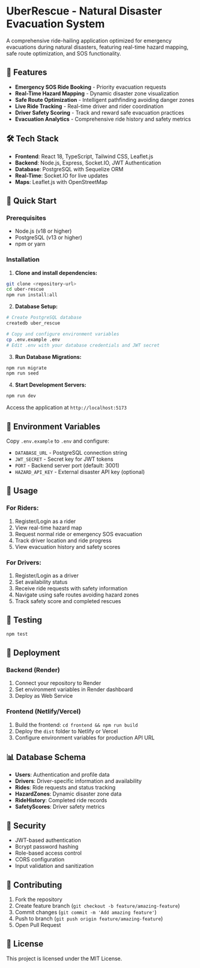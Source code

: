 # UberRescue - Natural Disaster Evacuation System

A comprehensive ride-hailing application optimized for emergency evacuations during natural disasters, featuring real-time hazard mapping, safe route optimization, and SOS functionality.

## 🚨 Features 
 
- **Emergency SOS Ride Booking** - Priority evacuation requests
- **Real-Time Hazard Mapping** - Dynamic disaster zone visualization
- **Safe Route Optimization** - Intelligent pathfinding avoiding danger zones 
- **Live Ride Tracking** - Real-time driver and rider coordination
- **Driver Safety Scoring** - Track and reward safe evacuation practices
- **Evacuation Analytics** - Comprehensive ride history and safety metrics

## 🛠 Tech Stack

- **Frontend**: React 18, TypeScript, Tailwind CSS, Leaflet.js
- **Backend**: Node.js, Express, Socket.IO, JWT Authentication
- **Database**: PostgreSQL with Sequelize ORM
- **Real-Time**: Socket.IO for live updates
- **Maps**: Leaflet.js with OpenStreetMap

## 🚀 Quick Start

### Prerequisites
- Node.js (v18 or higher)
- PostgreSQL (v13 or higher)
- npm or yarn

### Installation

1. **Clone and install dependencies:**
```bash
git clone <repository-url>
cd uber-rescue
npm run install:all
```

2. **Database Setup:**
```bash
# Create PostgreSQL database
createdb uber_rescue

# Copy and configure environment variables
cp .env.example .env
# Edit .env with your database credentials and JWT secret
```

3. **Run Database Migrations:**
```bash
npm run migrate
npm run seed
```

4. **Start Development Servers:**
```bash
npm run dev
```

Access the application at `http://localhost:5173`

## 🔧 Environment Variables

Copy `.env.example` to `.env` and configure:

- `DATABASE_URL` - PostgreSQL connection string
- `JWT_SECRET` - Secret key for JWT tokens
- `PORT` - Backend server port (default: 3001)
- `HAZARD_API_KEY` - External disaster API key (optional)

## 📱 Usage

### For Riders:
1. Register/Login as a rider
2. View real-time hazard map
3. Request normal ride or emergency SOS evacuation
4. Track driver location and ride progress
5. View evacuation history and safety scores

### For Drivers:
1. Register/Login as a driver
2. Set availability status
3. Receive ride requests with safety information
4. Navigate using safe routes avoiding hazard zones
5. Track safety score and completed rescues

## 🧪 Testing

```bash
npm test
```

## 🚀 Deployment

### Backend (Render)
1. Connect your repository to Render
2. Set environment variables in Render dashboard
3. Deploy as Web Service

### Frontend (Netlify/Vercel)
1. Build the frontend: `cd frontend && npm run build`
2. Deploy the `dist` folder to Netlify or Vercel
3. Configure environment variables for production API URL

## 📊 Database Schema

- **Users**: Authentication and profile data
- **Drivers**: Driver-specific information and availability
- **Rides**: Ride requests and status tracking
- **HazardZones**: Dynamic disaster zone data
- **RideHistory**: Completed ride records
- **SafetyScores**: Driver safety metrics

## 🔐 Security

- JWT-based authentication
- Bcrypt password hashing
- Role-based access control
- CORS configuration
- Input validation and sanitization

## 🤝 Contributing

1. Fork the repository
2. Create feature branch (`git checkout -b feature/amazing-feature`)
3. Commit changes (`git commit -m 'Add amazing feature'`)
4. Push to branch (`git push origin feature/amazing-feature`)
5. Open Pull Request

## 📄 License

This project is licensed under the MIT License.
